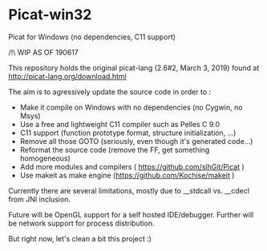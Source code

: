# Picat-win32
Picat for Windows (no dependencies, C11 support)

/!\ WIP AS OF 190617

This repository holds the original picat-lang (2.6#2, March 3, 2019) found at http://picat-lang.org/download.html

The aim is to agressively update the source code in order to :
- Make it compile on Windows with no dependencies (no Cygwin, no Msys)
- Use a free and lightweight C11 compiler such as Pelles C 9.0
- C11 support (function prototype format, structure initialization, ...)
- Remove all those GOTO (seriously, even though it's generated code...)
- Reformat the source code (remove the FF, get something homogeneous)
- Add more modules and compilers ( https://github.com/slhGit/Picat )
- Use makeit as make engine (https://github.com/Kochise/makeit )

Currently there are several limitations, mostly due to __stdcall vs. __cdecl from JNI inclusion.

Future will be OpenGL support for a self hosted IDE/debugger.
Further will be network support for process distribution.

But right now, let's clean a bit this project :)
